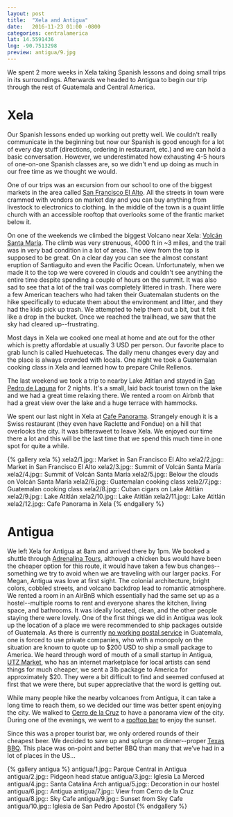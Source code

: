 ```yaml
---
layout: post
title:  "Xela and Antigua"
date:   2016-11-23 01:00 -0800
categories: centralamerica
lat: 14.5591436
lng: -90.7513298
preview: antigua/9.jpg
---
```


We spent 2 more weeks in Xela taking Spanish lessons and doing small trips in its surroundings. Afterwards we headed to Antigua to begin our trip through the rest of Guatemala and Central America.

<!--more-->

# Xela

Our Spanish lessons ended up working out pretty well. We couldn't really communicate in the beginning but now our Spanish is good enough for a lot of every day stuff (directions, ordering in
restaurant, etc.) and we can hold a basic conversation. However, we underestimated how exhausting 4-5 hours of one-on-one Spanish classes are, so we didn't end up doing as much in our free time
as we thought we would.

One of our trips was an excursion from our school to one of the biggest markets in the area called [San Francisco El Alto](https://www.lonelyplanet.com/guatemala/san-francisco-el-alto). All the
streets in town were crammed with vendors on market day and you can buy anything from livestock to electronics to clothing. In the middle of the town is a quaint little church with an accessible
rooftop that overlooks some of the frantic market below it.

On one of the weekends we climbed the biggest Volcano near Xela: [Volcán Santa María](https://en.wikipedia.org/wiki/Santa_Mar%C3%ADa_(volcano)). The climb was very strenuous, 4000 ft in ~3 miles,
and the trail was in very bad condition in a lot of areas. The view from the top is supposed to be great. On a clear day you can see the almost constant eruption of Santiaguito and even the
Pacific Ocean. Unfortunately, when we made it to the top we were covered in clouds and couldn't see anything the entire time despite spending a couple of hours on the summit. It was also sad
to see that a lot of the trail was completely littered in trash. There were a few American teachers who had taken their Guatemalan students on the hike specifically to educate them about the
environment and litter, and they had the kids pick up trash. We attempted to help them out a bit, but it felt like a drop in the bucket. Once we reached the trailhead, we saw that the sky had
cleared up--frustrating.

Most days in Xela we cooked one meal at home and ate out for the other which is pretty affordable at usually 3 USD per person. Our favorite place to grab lunch is called Huehuetecas. The daily
menu changes every day and the place is always crowded with locals. One night we took a Guatemalan cooking class in Xela and learned how to prepare Chile Rellenos.

The last weekend we took a trip to nearby Lake Atitlan and stayed in [San Pedro de Laguna](https://www.lonelyplanet.com/guatemala/the-highlands-lago-de-atitlan/san-pedro-la-laguna) for 2 nights.
It's a small, laid back tourist town on the lake and we had a great time relaxing there. We rented a room on Airbnb that had a great view over the lake and a huge terrace with hammocks.

We spent our last night in Xela at [Cafe Panorama](http://www.restaurantepanorama.com/). Strangely enough it is a Swiss restaurant (they even have Raclette and Fondue) on a hill that overlooks
the city. It was bittersweet to leave Xela. We enjoyed our time there a lot and this will be the last time that we spend this much time in one spot for quite a while.

{% gallery xela %}
xela2/1.jpg:: Market in San Francisco El Alto
xela2/2.jpg:: Market in San Francisco El Alto
xela2/3.jpg:: Summit of Volcán Santa María
xela2/4.jpg:: Summit of Volcán Santa María
xela2/5.jpg:: Below the clouds on Volcán Santa María
xela2/6.jpg:: Guatemalan cooking class
xela2/7.jpg:: Guatemalan cooking class
xela2/8.jpg:: Cuban cigars on Lake Atitlán
xela2/9.jpg:: Lake Atitlán
xela2/10.jpg:: Lake Atitlán
xela2/11.jpg:: Lake Atitlán
xela2/12.jpg:: Cafe Panorama in Xela
{% endgallery %}

# Antigua

We left Xela for Antigua at 8am and arrived there by 1pm. We booked a shuttle through [Adrenalina Tours](http://www.adrenalinatours.com/), although a chicken bus would have been the cheaper option
for this route, it would have taken a few bus changes--something we try to avoid when we are traveling with our larger packs. For Megan, Antigua was love at first sight. The colonial architecture,
bright colors, cobbled streets, and volcano backdrop lead to romantic atmosphere. We rented a  room in an AirBnB which essentially had the same set up as a hostel--multiple rooms to rent and everyone
shares the kitchen, living space, and bathrooms. It was ideally located, clean, and the other people staying there were lovely. One of the first things we did in Antigua was look up the location of
a place we were recommended to ship packages outside of Guatemala. As there is currently [no working postal service](http://www.nearshoreamericas.com/mailing-service-halt-guatemala/) in Guatemala, one
is forced to use private companies, who with a monopoly on the situation are known to quote up to $200 USD to ship a small package to America. We heard through word of mouth of a small startup in
Antigua, [UTZ Market](https://www.utzmarket.com/), who has an internet marketplace for local artists can send things for much cheaper, we sent a 3lb package to America for approximately $20. They were a
bit difficult to find and seemed confused at first that we were there, but super appreciative that the word is getting out.

While many people hike the nearby volcanoes from Antigua, it can take a long time to reach them, so we decided our time was better spent enjoying the city. We walked to
[Cerro de la Cruz](https://www.tripadvisor.com/Attraction_Review-g295366-d4356707-Reviews-Cerro_de_la_Cruz-Antigua_Sacatepequez_Department.html) to have a panorama view of the city.  During one of
the evenings, we went to a [rooftop bar](https://www.tripadvisor.com/Restaurant_Review-g295366-d1605618-Reviews-Cafe_Sky-Antigua_Sacatepequez_Department.html) to enjoy the sunset.

Since this was a proper tourist bar, we only ordered rounds of their cheapest beer. We decided to save up and splurge on dinner--proper
[Texas BBQ](https://www.tripadvisor.com/Restaurant_Review-g295366-d3915305-Reviews-Pappy_s_BBQ_Antigua-Antigua_Sacatepequez_Department.html). This place was on-point and better BBQ than many that
we’ve had in a lot of places in the US...

{% gallery antigua %}
antigua/1.jpg:: Parque Central in Antigua
antigua/2.jpg:: Pidgeon head statue
antigua/3.jpg:: Iglesia La Merced
antigua/4.jpg:: Santa Catalina Arch
antigua/5.jpg:: Decoration in our hostel
antigua/6.jpg:: Antigua
antigua/7.jpg:: View from Cerro de la Cruz
antigua/8.jpg:: Sky Cafe
antigua/9.jpg:: Sunset from Sky Cafe
antigua/10.jpg:: Iglesia de San Pedro Apostol
{% endgallery %}